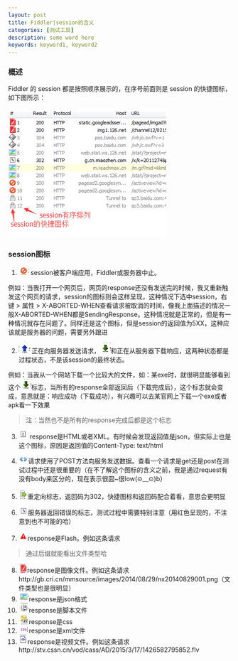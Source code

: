```yaml
---
layout: post
title: Fiddler|session的含义
categories: [测试工具]
description: some word here
keywords: keyword1, keyword2
---
```


### 概述
Fiddler 的 session 都是按照顺序展示的，在序号前面则是 session 的快捷图标，如下图所示：


![2015-12-19-1](/images/2015-12-19-1.png)

### session图标
1. ![2015-12-19-2](/images/2015-12-19-2.png) session被客户端应用，Fiddler或服务器中止。


例如：当我打开一个网页后，网页的response还没有发送完的时候，我又重新触发这个网页的请求，session的图标则会这样呈现，这种情况下选中session，右键 > 属性 > X-ABORTED-WHEN查看请求被取消的时间，像我上面描述的情况一般X-ABORTED-WHEN都是SendingResponse。这种情况就是正常的，但是有一种情况就存在问题了。同样还是这个图标，但是session的返回值为5XX，这种应该就是服务器的问题，需要另外跟进


2. ![2015-19-3](/images/2015-12-19-3.png) 正在向服务器发送请求，![2015-12-19-4](/images/2015-12-19-4.png)和正在从服务器下载响应，这两种状态都是过程状态，不是该session的最终状态。


例如：当我从一个网站下载一个比较大的文件，如：某exe时，就很明显能够看到这个![2015-12-19-4](/images/2015-12-19-4.png)标志，当所有的response全部返回后（下载完成后），这个标志就会变成，意思就是：响应成功（下载成功），有兴趣可以去某官网上下载一个exe或者apk看一下效果
> 注：当然也不是所有的response完成后都是这个标志


3. ![2015-12-19-5](/images/2015-12-19-5.png) response是HTML或者XML。有时候会发现返回值是json，但实际上也是这个图标，原因是返回值的Content-Type: text/html


4. ![2015-12-19-6](/images/2015-12-19-6.png)请求使用了POST方法向服务发送数据。查看一个请求是get还是post在测试过程中还是很重要的（在不了解这个图标的含义之前，我是通过request有没有body来区分的，现在表示很囧~很low(⊙﹏⊙)b）


5. ![2015-12-19-7](/images/2015-12-19-7.png)重定向标志，返回码为302，快捷图标和返回码配合着看，意思会更明显


6. ![2015-12-19-8](/images/2015-12-19-8.png)服务器返回错误的标志，测试过程中需要特别注意（用红色呈现的，不注意到也不可能的哈）


7. ![2015-12-19-9](/images/2015-12-19-9.png)response是Flash。例如这条请求[](http://img1.126.net/channel12/021501/300250_1113.swf)
> 通过后缀就能看出文件类型哈


8. ![2015-12-19-10](/images/2015-12-19-10.png)response是图像文件。例如这条请求http://gb.cri.cn/mmsource/images/2014/08/29/nx20140829001.png（文件类型也是很明显）
9. ![2015-12-19-11](/images/2015-12-19-11.png)response是json格式
10. ![2015-12-19-12](/images/2015-12-19-12.png)response是脚本文件
11. ![2015-12-19-13](/images/2015-12-19-13.png)response是css
12. ![2015-12-19-14](/images/2015-12-19-14.png)response是xml文件
13. ![2015-12-19-15](/images/2015-12-19-15.png)response是视频文件。例如这条请求http://stv.cssn.cn/vod/cass/AD/2015/3/17/1426582795852.flv


















































